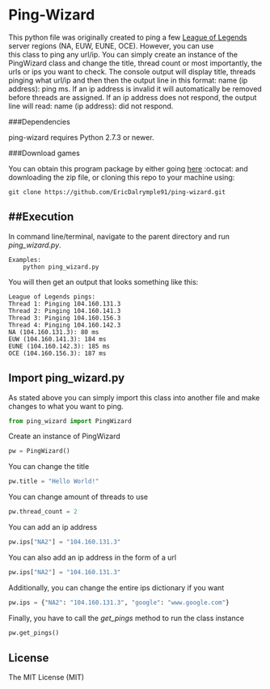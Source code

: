 Ping-Wizard
==================
This python file was originally created to ping a few [League of Legends](http://na.leagueoflegends.com/) server regions (NA, EUW, EUNE, OCE). However, you can use  
this class to ping any url/ip. You can simply create an instance of the PingWizard class and change the title, thread count or most importantly, the urls or ips 
you want to check. The console output will display title, threads pinging what url/ip and then then the output line in this format: name (ip address): ping ms. If an 
ip address is invalid it will automatically be removed before threads are assigned. If an ip address does not respond, the output line will read: name (ip address): 
did not respond.

###Dependencies

ping-wizard requires Python 2.7.3 or newer.

###Download games

You can obtain this program package by either going [here](https://github.com/EricDalrymple91/ping-wizard) :octocat: and downloading the zip file, or 
cloning this repo to your machine using:

	git clone https://github.com/EricDalrymple91/ping-wizard.git
	
##Execution
----------------
In command line/terminal, navigate to the parent directory and run *ping_wizard.py*.

	Examples:
		python ping_wizard.py
	
You will then get an output that looks something like this:
```
League of Legends pings:
Thread 1: Pinging 104.160.131.3
Thread 2: Pinging 104.160.141.3
Thread 3: Pinging 104.160.156.3
Thread 4: Pinging 104.160.142.3
NA (104.160.131.3): 80 ms
EUW (104.160.141.3): 184 ms
EUNE (104.160.142.3): 185 ms
OCE (104.160.156.3): 187 ms
```

## Import ping_wizard.py

As stated above you can simply import this class into another file and make changes to what you want to ping. 
```python
from ping_wizard import PingWizard
```
Create an instance of PingWizard
```python
pw = PingWizard()
```
You can change the title
```python
pw.title = "Hello World!"
```
You can change amount of threads to use
```python
pw.thread_count = 2
```
You can add an ip address
```python
pw.ips["NA2"] = "104.160.131.3"
```
You can also add an ip address in the form of a url
```python
pw.ips["NA2"] = "104.160.131.3"
```
Additionally, you can change the entire ips dictionary if you want
```python
pw.ips = {"NA2": "104.160.131.3", "google": "www.google.com"}
```
Finally, you have to call the *get_pings* method to run the class instance
```python
pw.get_pings()
```

## License

The MIT License (MIT)
